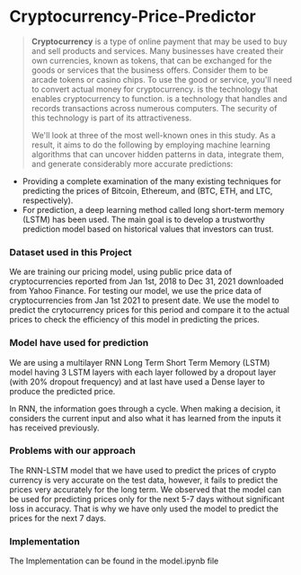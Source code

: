 # Cryptocurrency-Price-Predictor

> **Cryptocurrency** is a type of online payment that may be used to buy and sell products and services. Many businesses have created their own currencies, known as tokens, that can be exchanged for the goods or services that the business offers. Consider them to be arcade tokens or casino chips. To use the good or service, you'll need to convert actual money for cryptocurrency. is the technology that enables cryptocurrency to function. is a technology that handles and records transactions across numerous computers. The security of this technology is part of its attractiveness.
> 
> We'll look at three of the most well-known ones in this study. As a result, it aims to do the following by employing machine learning algorithms that can uncover hidden patterns in data, integrate them, and generate considerably more accurate predictions:
  * Providing a complete examination of the many existing techniques for predicting the prices of Bitcoin, Ethereum, and (BTC, ETH, and   LTC, respectively).
  * For prediction, a deep learning method called long short-term memory (LSTM) has been used.
The main goal is to develop a trustworthy prediction model based on historical values that investors can trust.

 ### **Dataset used in this Project**

We are training our pricing model, using public price data of cryptocurrencies reported from Jan 1st, 2018 to Dec 31, 2021 downloaded from Yahoo Finance. For testing our model, we use the price data of cryptocurrencies from Jan 1st 2021 to present date. We use the model to predict the crytocurrency prices for this period and compare it to the actual prices to check the efficiency of this model in predicting the prices.



### **Model have used for prediction**

We are using a multilayer RNN Long Term Short Term Memory (LSTM) model having 3 LSTM layers with each layer followed by a dropout layer (with 20% dropout frequency) and at last have used a Dense layer to produce the predicted price.

In RNN, the information goes through a cycle. When making a decision, it considers the current input and also what it has learned from the inputs it has received previously.

### **Problems with our approach**

The RNN-LSTM model that we have used to predict the prices of crypto currency is very accurate on the test data, however, it fails to predict the prices very accurately for the long term. We observed that the model can be used for predicting prices only for the next 5-7 days without significant loss in accuracy. That is why we have only used the model to predict the prices for the next 7 days.

### **Implementation**

The Implementation can be found in the model.ipynb file
